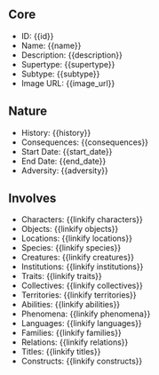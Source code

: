 ## Core
- <span class="text-field" data-tooltip="Text">ID</span>: {{id}}
- <span class="text-field" data-tooltip="Text">Name</span>: {{name}}
- <span class="text-field" data-tooltip="Text">Description</span>: {{description}}
- <span class="text-field" data-tooltip="Text">Supertype</span>: {{supertype}}
- <span class="text-field" data-tooltip="Text">Subtype</span>: {{subtype}}
- <span class="text-field" data-tooltip="Text">Image URL</span>: {{image_url}}

## Nature
- <span class="text-field" data-tooltip="Text">History</span>: {{history}}
- <span class="text-field" data-tooltip="Text">Consequences</span>: {{consequences}}
- <span class="number-field" data-tooltip="Number">Start Date</span>: {{start_date}}
- <span class="number-field" data-tooltip="Number">End Date</span>: {{end_date}}
- <span class="text-field" data-tooltip="Text">Adversity</span>: {{adversity}}

## Involves
- <span class="multi-link-field" data-tooltip="Multi Character">Characters</span>: {{linkify characters}}
- <span class="multi-link-field" data-tooltip="Multi Object">Objects</span>: {{linkify objects}}
- <span class="multi-link-field" data-tooltip="Multi Location">Locations</span>: {{linkify locations}}
- <span class="multi-link-field" data-tooltip="Multi Species">Species</span>: {{linkify species}}
- <span class="multi-link-field" data-tooltip="Multi Creature">Creatures</span>: {{linkify creatures}}
- <span class="multi-link-field" data-tooltip="Multi Institution">Institutions</span>: {{linkify institutions}}
- <span class="multi-link-field" data-tooltip="Multi Trait">Traits</span>: {{linkify traits}}
- <span class="multi-link-field" data-tooltip="Multi Collective">Collectives</span>: {{linkify collectives}}
- <span class="multi-link-field" data-tooltip="Multi Territory">Territories</span>: {{linkify territories}}
- <span class="multi-link-field" data-tooltip="Multi Ability">Abilities</span>: {{linkify abilities}}
- <span class="multi-link-field" data-tooltip="Multi Phenomenon">Phenomena</span>: {{linkify phenomena}}
- <span class="multi-link-field" data-tooltip="Multi Language">Languages</span>: {{linkify languages}}
- <span class="multi-link-field" data-tooltip="Multi Family">Families</span>: {{linkify families}}
- <span class="multi-link-field" data-tooltip="Multi Relation">Relations</span>: {{linkify relations}}
- <span class="multi-link-field" data-tooltip="Multi Title">Titles</span>: {{linkify titles}}
- <span class="multi-link-field" data-tooltip="Multi Construct">Constructs</span>: {{linkify constructs}}
